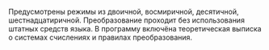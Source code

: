 Предусмотрены режимы из двоичной, восмиричной, десятичной, шестнадцатиричной. Преобразование проходит без использования штатных средств языка. В программу включёна теоретическая выписка о системах счислениях и правилах преобразования.
